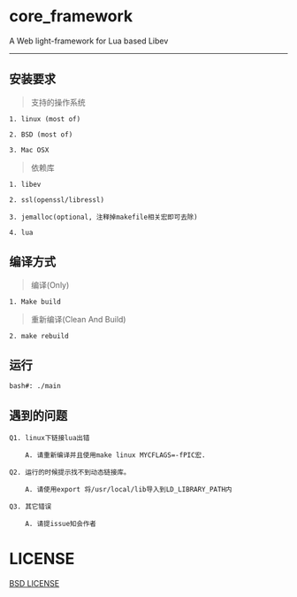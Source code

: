 # core_framework
A Web light-framework for Lua based Libev

---

## 安装要求

>  支持的操作系统 

    1. linux (most of)

    2. BSD (most of)

    3. Mac OSX

> 依赖库

    1. libev

    2. ssl(openssl/libressl)

    3. jemalloc(optional, 注释掉makefile相关宏即可去除)

    4. lua

## 编译方式

> 编译(Only)

    1. Make build

> 重新编译(Clean And Build)

    2. make rebuild

## 运行

    bash#: ./main
    
    
## 遇到的问题

    Q1. linux下链接lua出错

        A. 请重新编译并且使用make linux MYCFLAGS=-fPIC宏.

    Q2. 运行的时候提示找不到动态链接库。

        A. 请使用export 将/usr/local/lib导入到LD_LIBRARY_PATH内

    Q3. 其它错误

        A. 请提issue知会作者

# LICENSE

[BSD LICENSE](https://github.com/CandyMi/core_framework/blob/dev/LICENSE)
